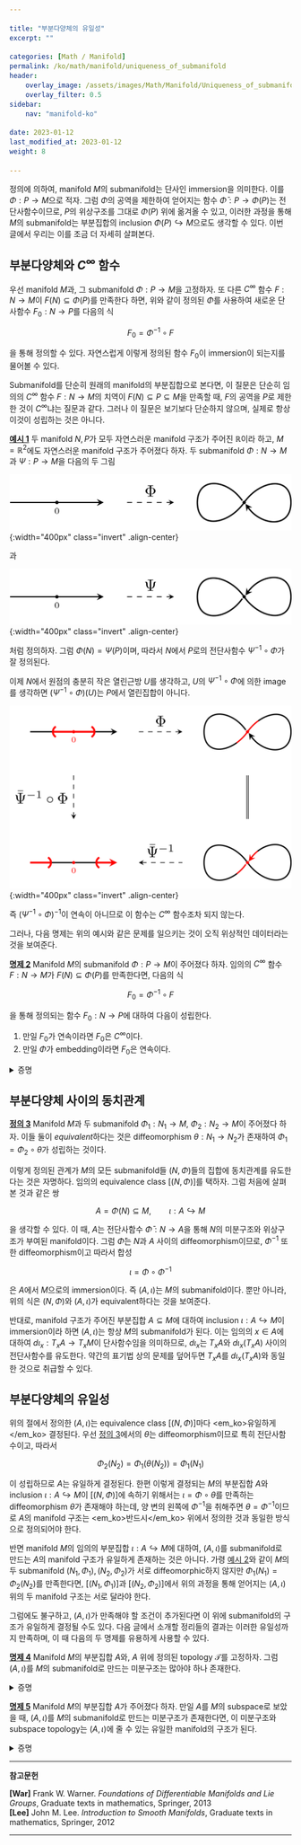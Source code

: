 ```yaml
---

title: "부분다양체의 유일성"
excerpt: ""

categories: [Math / Manifold]
permalink: /ko/math/manifold/uniqueness_of_submanifold
header:
    overlay_image: /assets/images/Math/Manifold/Uniqueness_of_submanifold.png
    overlay_filter: 0.5
sidebar: 
    nav: "manifold-ko"

date: 2023-01-12
last_modified_at: 2023-01-12
weight: 8

---
```


정의에 의하여, manifold $M$의 submanifold는 단사인 immersion을 의미한다. 이를 $\Phi:P\rightarrow M$으로 적자. 그럼 $\Phi$의 공역을 제한하여 얻어지는 함수 $\bar{\Phi}:P\rightarrow \Phi(P)$는 전단사함수이므로, $P$의 위상구조를 그대로 $\Phi(P)$ 위에 옮겨올 수 있고, 이러한 과정을 통해 $M$의 submanifold는 부분집합의 inclusion $\Phi(P)\hookrightarrow M$으로도 생각할 수 있다. 이번 글에서 우리는 이를 조금 더 자세히 살펴본다.

## 부분다양체와 $C^\infty$ 함수

우선 manifold $M$과, 그 submanifold $\Phi:P\rightarrow M$을 고정하자. 또 다른 $C^\infty$ 함수 $F:N\rightarrow M$이 $F(N)\subseteq\Phi(P)$를 만족한다 하면, 위와 같이 정의된 $\bar{\Phi}$를 사용하여 새로운 단사함수 $F_0:N\rightarrow P$를 다음의 식

$$F_0=\bar{\Phi}^{-1}\circ F$$

을 통해 정의할 수 있다. 자연스럽게 이렇게 정의된 함수 $F_0$이 immersion이 되는지를 물어볼 수 있다.

Submanifold를 단순히 원래의 manifold의 부분집합으로 본다면, 이 질문은 단순히 임의의 $C^\infty$ 함수 $F:N\rightarrow M$의 치역이 $F(N)\subseteq P\subseteq M$을 만족할 때, $F$의 공역을 $P$로 제한한 것이 $C^\infty$냐는 질문과 같다. 그러나 이 질문은 보기보다 단순하지 않으며, 실제로 항상 이것이 성립하는 것은 아니다.

<div class="example" markdown="1">

<ins id="ex1">**예시 1**</ins> 두 manifold $N,P$가 모두 자연스러운 manifold 구조가 주어진 $\mathbb{R}$이라 하고, $M=\mathbb{R}^2$에도 자연스러운 manifold 구조가 주어졌다 하자. 두 submanifold $\Phi:N\rightarrow M$과 $\Psi:P\rightarrow M$을 다음의 두 그림

![counterexample_1](/assets/images/Math/Manifold/Uniqueness_of_submanifold-1.png){:width="400px" class="invert" .align-center}

과

![counterexample_2](/assets/images/Math/Manifold/Uniqueness_of_submanifold-2.png){:width="400px" class="invert" .align-center}

처럼 정의하자. 그럼 $\Phi(N)=\Psi(P)$이며, 따라서 $N$에서 $P$로의 전단사함수 $\bar{\Psi}^{-1}\circ\Phi$가 잘 정의된다.

이제 $N$에서 원점의 충분히 작은 열린근방 $U$를 생각하고, $U$의 $\bar{\Psi}^{-1}\circ\Phi$에 의한 image를 생각하면 $(\bar{\Psi}^{-1}\circ\Phi)(U)$는 $P$에서 열린집합이 아니다. 

![counterexample_3](/assets/images/Math/Manifold/Uniqueness_of_submanifold-3.png){:width="400px" class="invert" .align-center}

즉 $(\bar{\Psi}^{-1}\circ\Phi)^{-1}$이 연속이 아니므로 이 함수는 $C^\infty$ 함수조차 되지 않는다.

</div>

그러나, 다음 명제는 위의 예시와 같은 문제를 일으키는 것이 오직 위상적인 데이터라는 것을 보여준다.

<div class="proposition" markdown="1">

<ins id="pp2">**명제 2**</ins> Manifold $M$의 submanifold $\Phi:P\rightarrow M$이 주어졌다 하자. 임의의 $C^\infty$ 함수 $F:N\rightarrow M$가 $F(N)\subseteq\Phi(P)$를 만족한다면, 다음의 식

$$F_0=\bar{\Phi}^{-1}\circ F$$

을 통해 정의되는 함수 $F_0:N\rightarrow P$에 대하여 다음이 성립한다.

1. 만일 $F_0$가 연속이라면 $F_0$은 $C^\infty$이다.
2. 만일 $\Phi$가 embedding이라면 $F_0$은 연속이다.

</div>
<details class="proof" markdown="1">
<summary>증명</summary>

둘째 주장은 정의이므로 첫 번째 주장만 보이면 충분하다. 

$F_0$가 연속이라 가정하고, $F_0$이 $C^\infty$이기도 하다는 것을 보이자. 즉 임의의 $x\in N$에 대하여, $x$를 중심으로 하는 coordinate system $(U,\varphi)$가 존재하여 $F_0$을 $U$로 제한한 것이 $C^\infty$임을 보여야 한다. 그런데 $F_0$가 연속인 전단사함수임을 가정하였으므로, 이를 보이기 위해서는 임의의 $y\in P$를 포함하는 coordinate system $(V,\psi)$가 존재하여, $\psi\circ F_0$을 <em_ko>열린집합</em_ko> $F_0^{-1}(V)$로 제한한 것이 $C^\infty$임을 보이면 충분하다. 

이제 $y\in P$가 임의로 주어졌다 하고, $\Phi(y)$를 포함하는 $M$의 coordinate system $(W,z^1,\ldots, z^m)$를 택하자. 그럼 [§부분다양체와 역함수 정리, ⁋따름정리 10](/ko/math/manifold/submanifolds#crl10)으로부터 집합 $\\{z^k\circ\Phi\mid 1\leq k\leq m\\}$의 부분집합을 적당한 열린근방 $V$로 제한한 것이 점 $y\in P$의 coordinate system을 이룬다는 것을 안다. 

이제 이들을 $\\{z^1\circ\Phi,\ldots,z^p\circ\Phi\\}$라 하자. 일반성을 잃지 않고, $\gamma=(z^1,\ldots, z^m)$이 $\mathbb{R}^m$으로의 전사함수라 하면, 위의 주장은 projection $\pi:\mathbb{R}^m\rightarrow\mathbb{R}^p$를 통해 $(V,\pi\circ\gamma\circ\Phi)$가 $y$의 coordinate system이 된다는 것과 동일한 말이다. 이제

$$(\pi\circ\gamma\circ\Phi)\circ F_0|_{F_0^{-1}(V)}=\pi\circ\gamma\circ F|_{F_0^{-1}(V)}$$

이고, 우변의 식은 $C^\infty$ 함수들의 합성이므로 $C^\infty$이다.

</details>

## 부분다양체 사이의 동치관계

<div class="definition" markdown="1">

<ins id="df3">**정의 3**</ins> Manifold $M$과 두 submanifold $\Phi_1:N_1\rightarrow M$, $\Phi_2:N_2\rightarrow M$이 주어졌다 하자. 이들 둘이 *equivalent*하다는 것은 diffeomorphism $\theta:N_1\rightarrow N_2$가 존재하여 $\Phi_1=\Phi_2\circ\theta$가 성립하는 것이다.

</div>

이렇게 정의된 관계가 $M$의 모든 submanifold들 $(N,\Phi)$들의 집합에 동치관계를 유도한다는 것은 자명하다. 임의의 equivalence class $[(N,\Phi)]$를 택하자. 그럼 처음에 살펴본 것과 같은 쌍 

$$A=\Phi(N)\subseteq M, \qquad \iota:A\hookrightarrow M$$

을 생각할 수 있다. 이 때, $A$는 전단사함수 $\bar{\Phi}:N\rightarrow A$을 통해 $N$의 미분구조와 위상구조가 부여된 manifold이다. 그럼 $\bar{\Phi}$는 $N$과 $A$ 사이의 diffeomorphism이므로, $\bar{\Phi}^{-1}$ 또한 diffeomorphism이고 따라서 합성

$$\iota=\Phi\circ\bar{\Phi}^{-1}$$

은 $A$에서 $M$으로의 immersion이다. 즉 $(A,\iota)$는 $M$의 submanifold이다. 뿐만 아니라, 위의 식은 $(N,\Phi)$와 $(A,\iota)$가 equivalent하다는 것을 보여준다. 

반대로, manifold 구조가 주어진 부분집합 $A\subseteq M$에 대하여 inclusion $\iota:A\hookrightarrow M$이 immersion이라 하면 $(A,\iota)$는 항상 $M$의 submanifold가 된다. 이는 임의의 $x\in A$에 대하여 $d\iota_x:T_xA\rightarrow T_xM$이 단사함수임을 의미하므로, $d\iota_x$는 $T_xA$와 $d\iota_x(T_xA)$ 사이의 전단사함수를 유도한다. 약간의 표기법 상의 문제를 덮어두면 $T_xA$를 $d\iota_x(T_xA)$와 동일한 것으로 취급할 수 있다. 

## 부분다양체의 유일성

위의 절에서 정의한 $(A,\iota)$는 equivalence class $[(N,\Phi)]$마다 <em_ko>유일하게</em_ko> 결정된다. 우선 [정의 3](#df3)에서의 $\theta$는 diffeomorphism이므로 특히 전단사함수이고, 따라서 

$$\Phi_2(N_2)=\Phi_1(\theta(N_2))=\Phi_1(N_1)$$

이 성립하므로 $A$는 유일하게 결정된다. 한편 이렇게 결정되는 $M$의 부분집합 $A$와 inclusion $\iota:A\hookrightarrow M$이 $[(N,\Phi)]$에 속하기 위해서는 $\iota=\Phi\circ\theta$를 만족하는 diffeomorphism $\theta$가 존재해야 하는데, 양 변의 왼쪽에 $\bar{\Phi}^{-1}$을 취해주면 $\theta=\bar{\Phi}^{-1}$이므로 $A$의 manifold 구조는 <em_ko>반드시</em_ko> 위에서 정의한 것과 동일한 방식으로 정의되어야 한다.

반면 manifold $M$의 임의의 부분집합 $\iota:A\hookrightarrow M$에 대하여, $(A,\iota)$를 submanifold로 만드는 $A$의 manifold 구조가 유일하게 존재하는 것은 아니다. 가령 [예시 2](#ex2)와 같이 $M$의 두 submanifold $(N_1,\Phi_1),(N_2,\Phi_2)$가 서로 diffeomorphic하지 않지만 $\Phi_1(N_1)=\Phi_2(N_2)$를 만족한다면, $[(N_1,\Phi_1)]$과 $[(N_2,\Phi_2)]$에서 위의 과정을 통해 얻어지는 $(A,\iota)$ 위의 두 manifold 구조는 서로 달라야 한다. 

그럼에도 불구하고, $(A,\iota)$가 만족해야 할 조건이 추가된다면 이 위에 submanifold의 구조가 유일하게 결정될 수도 있다. 다음 글에서 소개할 정리들의 결과는 이러한 유일성까지 만족하며, 이 때 다음의 두 명제를 유용하게 사용할 수 있다.

<div class="proposition" markdown="1">

<ins id="pp4">**명제 4**</ins> Manifold $M$의 부분집합 $A$와, $A$ 위에 정의된 topology $\mathcal{T}$를 고정하자. 그럼 $(A,\iota)$를 $M$의 submanifold로 만드는 미분구조는 많아야 하나 존재한다.

</div>
<details class="proof" markdown="1">
<summary>증명</summary>

[명제 2](#pp2)의 첫째 주장에 의해 자명하다. 

</details>

<div class="proposition" markdown="1">

<ins id="pp5">**명제 5**</ins> Manifold $M$의 부분집합 $A$가 주어졌다 하자. 만일 $A$를 $M$의 subspace로 보았을 때, $(A,\iota)$를 $M$의 submanifold로 만드는 미분구조가 존재한다면, 이 미분구조와 subspace topology는 $(A,\iota)$에 줄 수 있는 유일한 manifold의 구조가 된다. 

</div>
<details class="proof" markdown="1">
<summary>증명</summary>

우선 앞선 [명제 4](#pp4)를 subspace topology $\mathcal{T}$에 적용하면, $(A,\mathcal{T},\iota)$를 $M$의 submanifold로 만드는 미분구조는 유일하다. 이를 $\mathcal{A}$라 하자. 이제 $(A,\iota)$를 $M$의 submanifold로 만드는 위상 $\mathcal{T}'$와 미분구조 $\mathcal{A}'$가 주어졌다 하고, 다음 diagram을 생각하자.

![uniqueness](/assets/images/Math/Manifold/Uniqueness_of_submanifold-4.png){:width="270.15px" class="invert" .align-center}

여기서 $\iota$와 $\iota'$는 모두 $A\hookrightarrow M$이지만, 구별을 위해 다른 이름으로 표기하였다. 정의에 의해 $(A,\mathcal{T},\mathcal{A})$가 $M$의 embedded submanifold이므로, 수직방향의 $\iota$는 embedding이고 따라서 [명제 2](#pp2)에 의하여 $\operatorname{id}$는 $C^\infty$이다. 또, 연쇄법칙에 의하여

$$d\iota'=d\iota\circ d(\id)$$

이 성립하고, $d\iota'$는 모든 점에서 단사이므로 $d(\id)$ 또한 모든 점에서 단사이다. 따라서 $d\id$가 모든 점에서 전사임을 보이면 충분하다.

결론에 반하여 $d(\id)$가 전사가 아닌 점 $a$가 존재한다 가정하자. 그럼 이 점에서의 tangent space의 차원을 생각하면

$$\dim(A,\mathcal{T}',\mathcal{A}')<\dim(A,\mathcal{T},\mathcal{A})$$

이 성립한다. $(A,\mathcal{T},\mathcal{A})$의 차원을 $d$, $(A,\mathcal{T}',\mathcal{A}')$의 차원을 $d'$라 하자. 

$(U,\varphi)$가 $(A,\mathcal{T},\mathcal{A})$의 coordinate system이라 하자. 일반성을 잃지 않고 $\varphi$의 image가 $\mathbb{R}^d$라 가정할 수 있으며, 이 때 $\id$는 전사함수이므로 합성 $\varphi\circ\id$의 image 또한 $\mathbb{R}^d$이다.

한편, $(A,\mathcal{T}',\mathcal{A}')$는 manifold이므로 이를 $\mathbb{R}^{d'}$와 homeomorphic한 *countable*한 coordinate system들 $(V,\sigma)$들로 덮을 수 있다. 그런데 $\varphi\circ\id\circ\sigma^{-1}$은 $C^\infty$이고, 이들은 $C^1$ 함수로서 모두 measure zero set $\mathbb{R}^{d'}$들을 measure zero set들로 보내므로 이들의 image가 $\mathbb{R}^d$가 되는 것은 모순이다. 

</details>

---

**참고문헌**

**[War]** Frank W. Warner. *Foundations of Differentiable Manifolds and Lie Groups*, Graduate texts in mathematics, Springer, 2013  
**[Lee]** John M. Lee. *Introduction to Smooth Manifolds*, Graduate texts in mathematics, Springer, 2012  

---
